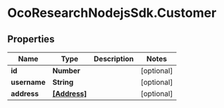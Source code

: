 # OcoResearchNodejsSdk.Customer

## Properties

Name | Type | Description | Notes
------------ | ------------- | ------------- | -------------
**id** | **Number** |  | [optional] 
**username** | **String** |  | [optional] 
**address** | [**[Address]**](Address.md) |  | [optional] 


